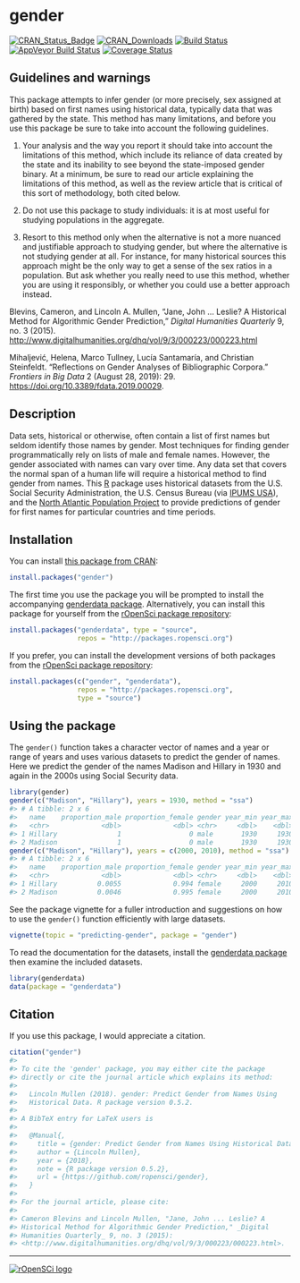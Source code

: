 
<!-- README.md is generated from README.Rmd. Please edit that file -->

# gender

[![CRAN\_Status\_Badge](http://www.r-pkg.org/badges/version/gender)](https://CRAN.R-project.org/package=gender)
[![CRAN\_Downloads](http://cranlogs.r-pkg.org/badges/grand-total/gender)](https://CRAN.R-project.org/package=gender)
[![Build
Status](https://travis-ci.org/ropensci/gender.svg?branch=master)](https://travis-ci.org/ropensci/gender)
[![AppVeyor Build
Status](https://ci.appveyor.com/api/projects/status/github/ropensci/gender?branch=master&svg=true)](https://ci.appveyor.com/project/ropensci/gender)
[![Coverage
Status](https://img.shields.io/codecov/c/github/ropensci/gender/master.svg)](https://codecov.io/github/ropensci/gender?branch=master)

## Guidelines and warnings

This package attempts to infer gender (or more precisely, sex assigned
at birth) based on first names using historical data, typically data
that was gathered by the state. This method has many limitations, and
before you use this package be sure to take into account the following
guidelines.

1)  Your analysis and the way you report it should take into account the
    limitations of this method, which include its reliance of data
    created by the state and its inability to see beyond the
    state-imposed gender binary. At a minimum, be sure to read our
    article explaining the limitations of this method, as well as the
    review article that is critical of this sort of methodology, both
    cited below.

2)  Do not use this package to study individuals: it is at most useful
    for studying populations in the aggregate.

3)  Resort to this method only when the alternative is not a more
    nuanced and justifiable approach to studying gender, but where the
    alternative is not studying gender at all. For instance, for many
    historical sources this approach might be the only way to get a
    sense of the sex ratios in a population. But ask whether you really
    need to use this method, whether you are using it responsibly, or
    whether you could use a better approach instead.

Blevins, Cameron, and Lincoln A. Mullen, “Jane, John … Leslie? A
Historical Method for Algorithmic Gender Prediction,” *Digital
Humanities Quarterly* 9, no. 3 (2015).
<http://www.digitalhumanities.org/dhq/vol/9/3/000223/000223.html>

Mihaljević, Helena, Marco Tullney, Lucía Santamaría, and Christian
Steinfeldt. “Reflections on Gender Analyses of Bibliographic Corpora.”
*Frontiers in Big Data* 2 (August 28, 2019): 29.
<https://doi.org/10.3389/fdata.2019.00029>.

## Description

Data sets, historical or otherwise, often contain a list of first names
but seldom identify those names by gender. Most techniques for finding
gender programmatically rely on lists of male and female names. However,
the gender associated with names can vary over time. Any data set that
covers the normal span of a human life will require a historical method
to find gender from names. This [R](https://www.r-project.org/) package
uses historical datasets from the U.S. Social Security Administration,
the U.S. Census Bureau (via [IPUMS USA](https://usa.ipums.org/usa/)),
and the [North Atlantic Population
Project](https://www.nappdata.org/napp/) to provide predictions of
gender for first names for particular countries and time periods.

## Installation

You can install [this package from
CRAN](https://cran.r-project.org/package=gender):

``` r
install.packages("gender")
```

The first time you use the package you will be prompted to install the
accompanying [genderdata
package](https://github.com/ropensci/genderdata). Alternatively, you can
install this package for yourself from the [rOpenSci package
repository](http://packages.ropensci.org/):

``` r
install.packages("genderdata", type = "source",
                 repos = "http://packages.ropensci.org")
```

If you prefer, you can install the development versions of both packages
from the [rOpenSci package repository](http://packages.ropensci.org/):

``` r
install.packages(c("gender", "genderdata"),
                 repos = "http://packages.ropensci.org",
                 type = "source")
```

## Using the package

The `gender()` function takes a character vector of names and a year or
range of years and uses various datasets to predict the gender of names.
Here we predict the gender of the names Madison and Hillary in 1930 and
again in the 2000s using Social Security data.

``` r
library(gender)
gender(c("Madison", "Hillary"), years = 1930, method = "ssa")
#> # A tibble: 2 x 6
#>   name    proportion_male proportion_female gender year_min year_max
#>   <chr>             <dbl>             <dbl> <chr>     <dbl>    <dbl>
#> 1 Hillary               1                 0 male       1930     1930
#> 2 Madison               1                 0 male       1930     1930
gender(c("Madison", "Hillary"), years = c(2000, 2010), method = "ssa")
#> # A tibble: 2 x 6
#>   name    proportion_male proportion_female gender year_min year_max
#>   <chr>             <dbl>             <dbl> <chr>     <dbl>    <dbl>
#> 1 Hillary          0.0055             0.994 female     2000     2010
#> 2 Madison          0.0046             0.995 female     2000     2010
```

See the package vignette for a fuller introduction and suggestions on
how to use the `gender()` function efficiently with large datasets.

``` r
vignette(topic = "predicting-gender", package = "gender")
```

To read the documentation for the datasets, install the [genderdata
package](https://github.com/ropensci/genderdata) then examine the
included datasets.

``` r
library(genderdata)
data(package = "genderdata")
```

## Citation

If you use this package, I would appreciate a citation.

``` r
citation("gender")
#> 
#> To cite the 'gender' package, you may either cite the package
#> directly or cite the journal article which explains its method:
#> 
#>   Lincoln Mullen (2018). gender: Predict Gender from Names Using
#>   Historical Data. R package version 0.5.2.
#> 
#> A BibTeX entry for LaTeX users is
#> 
#>   @Manual{,
#>     title = {gender: Predict Gender from Names Using Historical Data},
#>     author = {Lincoln Mullen},
#>     year = {2018},
#>     note = {R package version 0.5.2},
#>     url = {https://github.com/ropensci/gender},
#>   }
#> 
#> For the journal article, please cite:
#> 
#> Cameron Blevins and Lincoln Mullen, "Jane, John ... Leslie? A
#> Historical Method for Algorithmic Gender Prediction," _Digital
#> Humanities Quarterly_ 9, no. 3 (2015):
#> <http://www.digitalhumanities.org/dhq/vol/9/3/000223/000223.html>.
```

-----

[![rOpenSCi
logo](http://ropensci.org/public_images/github_footer.png)](http://ropensci.org)
